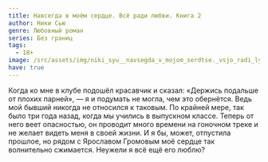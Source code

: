 ```yaml
---
title: Навсегда в моём сердце. Всё ради любви. Книга 2
author: Ники Сью
genre: Любовный роман
series: Без границ
tags:
  - 18+
image: /src/assets/img/niki_syu__navsegda_v_mojom_serdtse._vsjo_radi_lyubvi.jpeg
have: true
---
```

Когда ко мне в клубе подошёл красавчик и сказал: «Держись подальше от плохих парней», — я и подумать не могла, чем это обернётся. Ведь мой бывший никогда не относился к таковым. По крайней мере, так было три года назад, когда мы учились в выпускном классе. Теперь от него веет опасностью, он проводит много времени на гоночном треке и не желает видеть меня в своей жизни. И я бы, может, отпустила прошлое, но рядом с Ярославом Громовым моё сердце так волнительно сжимается. Неужели я всё ещё его люблю?
